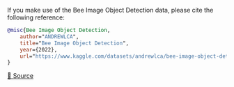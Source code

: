 If you make use of the Bee Image Object Detection data, please cite the following reference:

```bibtex
@misc{Bee Image Object Detection,
	author="ANDREWLCA",
	title="Bee Image Object Detection",
	year={2022},
	url="https://www.kaggle.com/datasets/andrewlca/bee-image-object-detection"
}
```

[🔗 Source](https://www.kaggle.com/datasets/andrewlca/bee-image-object-detection)
